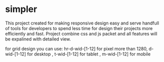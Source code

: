 # simpler 
This project created for making responsive design easy and serve handfull of tools
for developers to spend less time for design their projects more efficiently and fast.
Project combine css and js packet and all features will be expalined with detailed view.


for grid design you can use:  hr-d-wid-[1-12] for pixel more than 1280,   d-wid-[1-12] for desktop , t-wid-[1-12] for tablet ,   m-wid-[1-12] for mobile 
